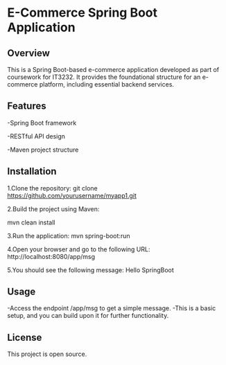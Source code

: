 # E-Commerce Spring Boot Application

## Overview
This is a Spring Boot-based e-commerce application developed as part of coursework for IT3232. 
It provides the foundational structure for an e-commerce platform, including essential backend services.

## Features

-Spring Boot framework

-RESTful API design

-Maven project structure

## Installation
1.Clone the repository:
git clone https://github.com/yourusername/myapp1.git

2.Build the project using Maven:

mvn clean install

3.Run the application:
mvn spring-boot:run

4.Open your browser and go to the following URL:
http://localhost:8080/app/msg

5.You should see the following message:
Hello SpringBoot

## Usage
-Access the endpoint /app/msg to get a simple message.
-This is a basic setup, and you can build upon it for further functionality.

## License
This project is open source.

